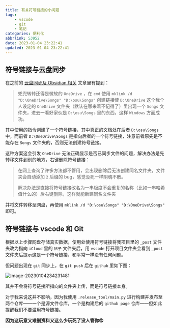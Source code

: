 ```yaml
---
title: 有关符号链接的小问题
tags:
    - vscode
    - git
    - 笔记
categories: 便利化
abbrlink: 53952
date: 2023-01-04 23:22:41
updated: 2023-01-04 23:22:41
---
```


## 符号链接与云盘同步

在之前的 [云盘同步及 Obsidian 相关](https://note-of-me.top/posts/2308/) 文章里有提到：

> 兜兜转转还得是微软的 `OneDrive` ，在 `cmd` 使用 `mklink /d "D:\OneDrive\Songs" "D:\osu\Songs"` 创建链接使 `D:\OneDrive` 这个我个人设定的 `OneDrive` 文件夹（默认在哪来着不记得了）里出现一个 `Songs` 文件夹，进去一看好家伙是 `D:\osu\Songs` 里的东西，这样 `Windows` 方面成功。

其中使用的指令创建了一个符号链接，其中真正的文档处在后者 `D:\osu\Songs` 中，而前者 `D:\OneDrive\Songs` 是指向后者的一个符号链接，注意前者原先是不能存在 `Songs` 文件夹的，否则无法创建符号链接。

这种方案这会引发 `OneDrive` 无法正确显示是否已同步文件的问题，解决办法是先转移文件到别的地方，右键删除符号链接：

> 在网上查询了许多方法都不管用，会出现删除后无法创建同名文件夹，文件夹会自动添加 `2` 后缀的 bug，感觉没死一样阴魂不散。
>
> 解决办法是直接将符号链接改名为一串极度不会重复的名称（比如一串哈希值什么的）后右键删除，这样就能新建同名文件夹

并将文件转移至网盘，再使用 `mklink /d "D:\osu\Songs" "D:\OneDrive\Songs"` 即可。

## 符号链接与 vscode 和 Git

根据以上步骤网盘存储真实数据，使用处使用符号链接将我项目里的 `_post` 文件夹改为指向 `iCloud` 里的 `帖子` 文件夹后，用 `vscode` 打开项目文件夹会看到 `_post` 文件夹后提示这是一个符号链接，和平常一样没有任何问题。

但问题出现在 `git` 同步上，在 `git push` 后在 `github` 里如下图：

![image-20230104234231481](https://bu.dusays.com/2023/01/04/63b59e6f19725.png)

其并不会将符号链接所指向的文件夹上传，而是符号链接本身。

对于我来说这并不影响，因为我使用 `.release_tool/main.py` 进行构建并发布至两个仓库——一个是源文件仓库，一个是构建后的 `github page` 仓库——但如此提醒我们不要滥用符号链接。

**因为这玩意又难删资料又这么少玩死了没人管你😡️**
